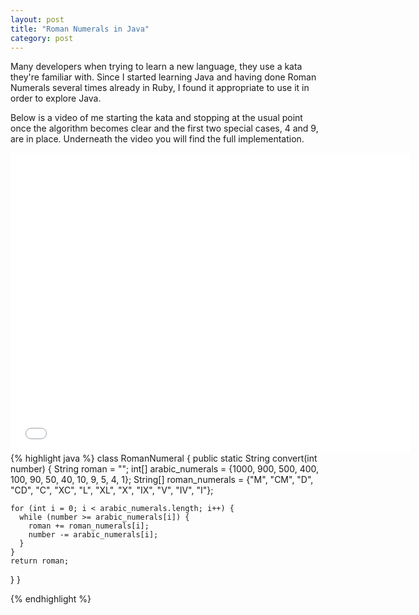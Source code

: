 ```yaml
---
layout: post
title: "Roman Numerals in Java"
category: post
---
```


Many developers when trying to learn a new language, they use a kata they're familiar with. Since I started learning Java and having done Roman Numerals several times already in Ruby, I found it appropriate to use it in order to explore Java.

Below is a video of me starting the kata and stopping at the usual point once the algorithm becomes clear and the first two special cases, 4 and 9, are in place. Underneath the video you will find the full implementation.

<iframe width="640" height="480" src="//www.youtube.com/embed/HEh2NNuF-oE" frameborder="0" allowfullscreen></iframe>

<br/>
{% highlight java %}
class RomanNumeral {
  public static String convert(int number) {
    String roman = "";
    int[] arabic_numerals   = {1000, 900, 500, 400, 100, 90, 50, 40, 10, 9, 5, 4, 1};
    String[] roman_numerals = {"M", "CM", "D", "CD", "C", "XC", "L", "XL", "X", "IX", "V", "IV", "I"};

    for (int i = 0; i < arabic_numerals.length; i++) {
      while (number >= arabic_numerals[i]) {
        roman += roman_numerals[i];
        number -= arabic_numerals[i];
      }
    }
    return roman;
  }
}

{% endhighlight %}

